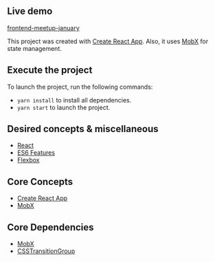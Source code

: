 ## Live demo
[frontend-meetup-january](https://jjvsevilla.github.io/frontend-meetup-january/)

This project was created with [Create React App](https://github.com/facebookincubator/create-react-app). Also, it uses [MobX](https://github.com/mobxjs/mobx) for state management.

## Execute the project

To launch the project, run the following commands:

* `yarn install` to install all dependencies.
* `yarn start` to launch the project.

## Desired concepts & miscellaneous
- [React](https://reactjs.org/docs/hello-world.html)
- [ES6 Features](http://es6-features.org)
- [Flexbox](https://css-tricks.com/snippets/css/a-guide-to-flexbox/)

## Core Concepts
- [Create React App](https://github.com/facebookincubator/create-react-app)
- [MobX](https://mobx.js.org/)

## Core Dependencies
- [MobX](https://github.com/mobxjs/mobx)
- [CSSTransitionGroup](https://github.com/reactjs/react-transition-group/tree/v1-stable#high-level-api-csstransitiongroup)
